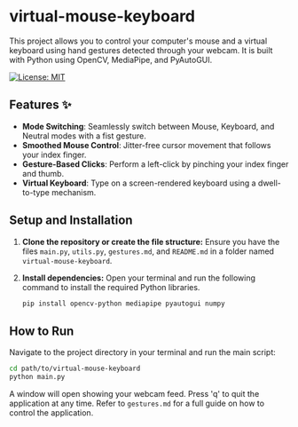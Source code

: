 # virtual-mouse-keyboard

This project allows you to control your computer's mouse and a virtual keyboard using hand gestures detected through your webcam. It is built with Python using OpenCV, MediaPipe, and PyAutoGUI.

[![License: MIT](https://img.shields.io/badge/License-MIT-yellow.svg)](LICENSE)

## Features ✨

* **Mode Switching**: Seamlessly switch between Mouse, Keyboard, and Neutral modes with a fist gesture.
* **Smoothed Mouse Control**: Jitter-free cursor movement that follows your index finger.
* **Gesture-Based Clicks**: Perform a left-click by pinching your index finger and thumb.
* **Virtual Keyboard**: Type on a screen-rendered keyboard using a dwell-to-type mechanism.

## Setup and Installation

1.  **Clone the repository or create the file structure:**
    Ensure you have the files `main.py`, `utils.py`, `gestures.md`, and `README.md` in a folder named `virtual-mouse-keyboard`.

2.  **Install dependencies:**
    Open your terminal and run the following command to install the required Python libraries.
    ```bash
    pip install opencv-python mediapipe pyautogui numpy
    ```

## How to Run

Navigate to the project directory in your terminal and run the main script:

```bash
cd path/to/virtual-mouse-keyboard
python main.py
```

A window will open showing your webcam feed. Press 'q' to quit the application at any time. Refer to `gestures.md` for a full guide on how to control the application.
